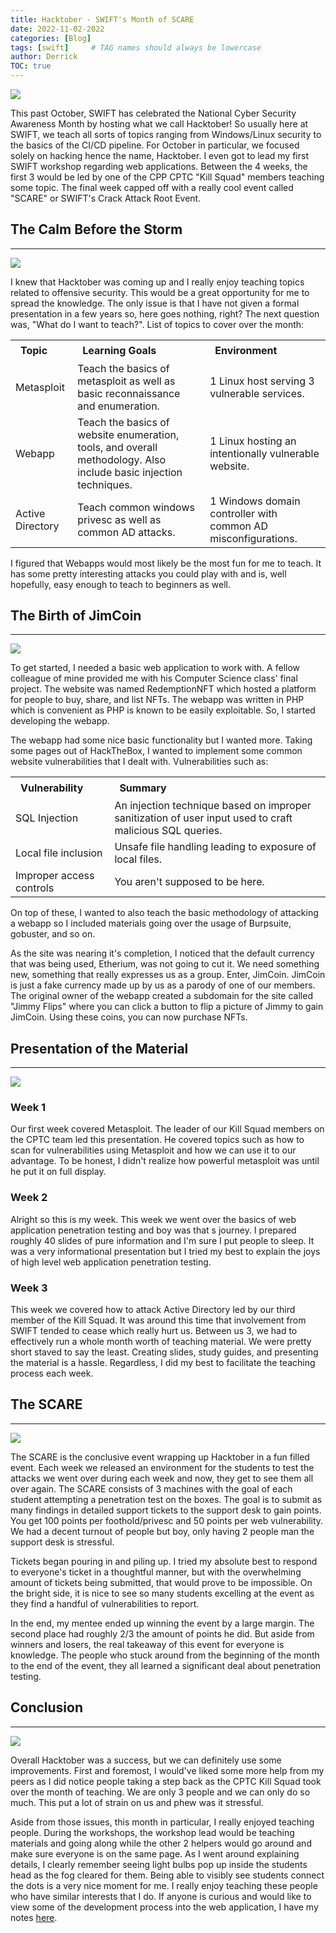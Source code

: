 ```yaml
---
title: Hacktober - SWIFT's Month of SCARE
date: 2022-11-02-2022
categories: [Blog]
tags: [swift]     # TAG names should always be lowercase
author: Derrick
TOC: true
---
```

![](https://i.imgur.com/Lk6FtGh.png)

This past October, SWIFT has celebrated the National Cyber Security Awareness Month by hosting what we call Hacktober! So usually here at SWIFT, we teach all sorts of topics ranging from Windows/Linux security to the basics of the CI/CD pipeline. For October in particular, we focused solely on hacking hence the name, Hacktober. I even got to lead my first SWIFT workshop regarding web applications. Between the 4 weeks, the first 3 would be led by one of the CPP CPTC "Kill Squad" members teaching some topic. The final week capped off with a really cool event called "SCARE" or SWIFT's Crack Attack Root Event.

## The Calm Before the Storm
---
![](https://i.imgur.com/JgyFycT.jpg)

I knew that Hacktober was coming up and I really enjoy teaching topics related to offensive security. This would be a great opportunity for me to spread the knowledge. The only issue is that I have not given a formal presentation in a few years so, here goes nothing, right? The next question was, "What do I want to teach?". List of topics to cover over the month:

<table style="margin-left:auto;margin-right:auto">
    <tr>
        <th style="text-align: left;padding: 0.4rem 1rem">Topic</th>
        <th style="text-align: left;padding: 0.4rem 1rem">Learning Goals</th>
        <th style="text-align: left;padding: 0.4rem 1rem">Environment</th>
    </tr>
    <tr>
        <td style="text-align: left">Metasploit</td>
        <td style="text-align: left">Teach the basics of metasploit as well as basic reconnaissance and enumeration.</td>
        <td style="text-align: left">1 Linux host serving 3 vulnerable services.</td>
    </tr>
    <tr>
        <td style="text-align: left">Webapp</td>
        <td style="text-align: left">Teach the basics of website enumeration, tools, and overall methodology. Also include basic injection techniques.</td>
        <td style="text-align: left">1 Linux hosting an intentionally vulnerable website.</td>
    </tr>
    <tr>
        <td style="text-align: left">Active Directory</td>
        <td style="text-align: left">Teach common windows privesc as well as common AD attacks.</td>
        <td style="text-align: left">1 Windows domain controller with common AD misconfigurations.</td>
    </tr>
</table>


I figured that Webapps would most likely be the most fun for me to teach. It has some pretty interesting attacks you could play with and is, well hopefully, easy enough to teach to beginners as well.

## The Birth of JimCoin
---
![](https://i.imgur.com/IFhIZ10.png)

To get started, I needed a basic web application to work with. A fellow colleague of mine provided me with his Computer Science class' final project. The website was named RedemptionNFT which hosted a platform for people to buy, share, and list NFTs. The webapp was written in PHP which is convenient as PHP is known to be easily exploitable. So, I started developing the webapp.

The webapp had some nice basic functionality but I wanted more. Taking some pages out of HackTheBox, I wanted to implement some common website vulnerabilities that I dealt with. Vulnerabilities such as: 

<table style="margin-left:auto;margin-right:auto">
    <tr>
        <th style="text-align: left;padding: 0.4rem 1rem">Vulnerability</th>
        <th style="text-align: left;padding: 0.4rem 1rem">Summary</th>
    </tr>
    <tr>
        <td style="text-align: left">SQL Injection</td>
        <td style="text-align: left">An injection technique based on improper sanitization of user input used to craft malicious SQL queries.</td>
    </tr>
    <tr>
        <td style="text-align: left">Local file inclusion</td>
        <td style="text-align: left">Unsafe file handling leading to exposure of local files.</td>
    </tr>
    <tr>
        <td style="text-align: left">Improper access controls</td>
        <td style="text-align: left">You aren't supposed to be here.</td>
    </tr>
</table>

On top of these, I wanted to also teach the basic methodology of attacking a webapp so I included materials going over the usage of Burpsuite, gobuster, and so on.

As the site was nearing it's completion, I noticed that the default currency that was being used, Etherium, was not going to cut it. We need something new, something that really expresses us as a group. Enter, JimCoin. JimCoin is just a fake currency made up by us as a parody of one of our members. The original owner of the webapp created a subdomain for the site called "Jimmy Flips" where you can click a button to flip a picture of Jimmy to gain JimCoin. Using these coins, you can now purchase NFTs.

## Presentation of the Material
---
![](https://i.imgur.com/A6ztnZf.png)

### Week 1
Our first week covered Metasploit. The leader of our Kill Squad members on the CPTC team led this presentation. He covered topics such as how to scan for vulnerabilities using Metasploit and how we can use it to our advantage. To be honest, I didn't realize how powerful metasploit was until he put it on full display.

### Week 2
Alright so this is my week. This week we went over the basics of web application penetration testing and boy was that s journey. I prepared roughly 40 slides of pure information and I'm sure I put people to sleep. It was a very informational presentation but I tried my best to explain the joys of high level web application penetration testing.

### Week 3
This week we covered how to attack Active Directory led by our third member of the Kill Squad. It was around this time that involvement from SWIFT tended to cease which really hurt us. Between us 3, we had to effectively run a whole month worth of teaching material. We were pretty short staved to say the least. Creating slides, study guides, and presenting the material is a hassle. Regardless, I did my best to facilitate the teaching process each week.

## The SCARE
---
![](https://i.imgur.com/aBONux5.png)

The SCARE is the conclusive event wrapping up Hacktober in a fun filled event. Each week we released an environment for the students to test the attacks we went over during each week and now, they get to see them all over again. The SCARE consists of 3 machines with the goal of each student attempting a penetration test on the boxes. The goal is to submit as many findings in detailed support tickets to the support desk to gain points. You get 100 points per foothold/privesc and 50 points per web vulnerability. We had a decent turnout of people but boy, only having 2 people man the support desk is stressful.

Tickets began pouring in and piling up. I tried my absolute best to respond to everyone's ticket in a thoughtful manner, but with the overwhelming amount of tickets being submitted, that would prove to be impossible. On the bright side, it is nice to see so many students excelling at the event as they find a handful of vulnerabilities to report.

In the end, my mentee ended up winning the event by a large margin. The second place had roughly 2/3 the amount of points he did. But aside from winners and losers, the real takeaway of this event for everyone is knowledge. The people who stuck around from the beginning of the month to the end of the event, they all learned a significant deal about penetration testing.

## Conclusion
---
![](https://i.imgur.com/vrWmA55.png)

Overall Hacktober was a success, but we can definitely use some improvements. First and foremost, I would've liked some more help from my peers as I did notice people taking a step back as the CPTC Kill Squad took over the month of teaching. We are only 3 people and we can only do so much. This put a lot of strain on us and phew was it stressful.

Aside from those issues, this month in particular, I really enjoyed teaching people. During the workshops, the workshop lead would be teaching materials and going along while the other 2 helpers would go around and make sure everyone is on the same page. As I went around explaining details, I clearly remember seeing light bulbs pop up inside the students head as the fog cleared for them. Being able to visibly see students connect the dots is a very nice moment for me. I really enjoy teaching these people who have similar interests that I do. If anyone is curious and would like to view some of the development process into the web application, I have my notes [here](https://succulent-lentil-32e.notion.site/Capstone-Project-4ad5827d988a432fa28cbfa6961adf63).

